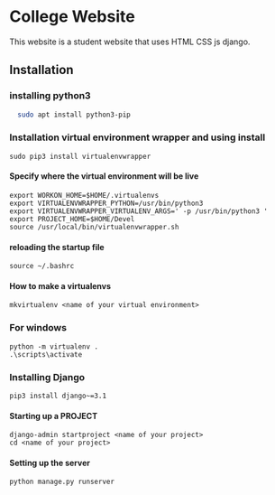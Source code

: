 
# College Website

This website is a student website that uses HTML CSS js django.


## Installation 

### installing python3

```bash 
  sudo apt install python3-pip

```
### Installation virtual environment wrapper and using install
```
sudo pip3 install virtualenvwrapper
```

#### Specify where the virtual environment will be live
```
export WORKON_HOME=$HOME/.virtualenvs
export VIRTUALENVWRAPPER_PYTHON=/usr/bin/python3
export VIRTUALENVWRAPPER_VIRTUALENV_ARGS=' -p /usr/bin/python3 '
export PROJECT_HOME=$HOME/Devel
source /usr/local/bin/virtualenvwrapper.sh

```    

#### reloading the startup file

```
source ~/.bashrc
```



#### How to make a virtualenvs

```
mkvirtualenv <name of your virtual environment>
```
### For windows
```
python -m virtualenv .
.\scripts\activate
```


### Installing Django

```
pip3 install django~=3.1
```

#### Starting up a PROJECT

```
django-admin startproject <name of your project>
cd <name of your project>
```


#### Setting up the server
```
python manage.py runserver
```
